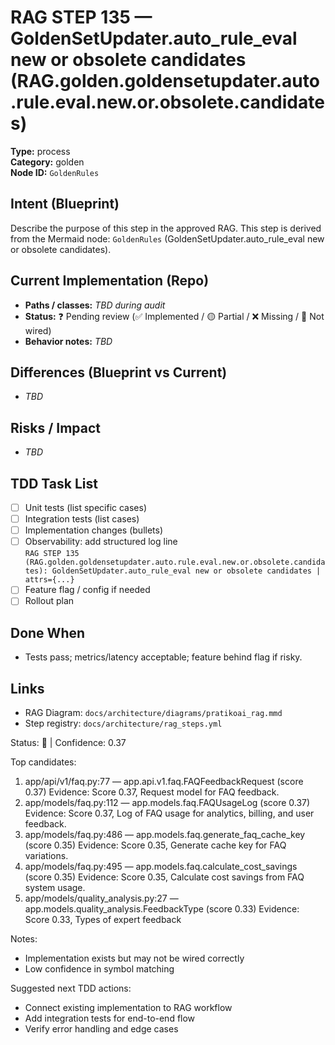 # RAG STEP 135 — GoldenSetUpdater.auto_rule_eval new or obsolete candidates (RAG.golden.goldensetupdater.auto.rule.eval.new.or.obsolete.candidates)

**Type:** process  
**Category:** golden  
**Node ID:** `GoldenRules`

## Intent (Blueprint)
Describe the purpose of this step in the approved RAG. This step is derived from the Mermaid node: `GoldenRules` (GoldenSetUpdater.auto_rule_eval new or obsolete candidates).

## Current Implementation (Repo)
- **Paths / classes:** _TBD during audit_
- **Status:** ❓ Pending review (✅ Implemented / 🟡 Partial / ❌ Missing / 🔌 Not wired)
- **Behavior notes:** _TBD_

## Differences (Blueprint vs Current)
- _TBD_

## Risks / Impact
- _TBD_

## TDD Task List
- [ ] Unit tests (list specific cases)
- [ ] Integration tests (list cases)
- [ ] Implementation changes (bullets)
- [ ] Observability: add structured log line  
  `RAG STEP 135 (RAG.golden.goldensetupdater.auto.rule.eval.new.or.obsolete.candidates): GoldenSetUpdater.auto_rule_eval new or obsolete candidates | attrs={...}`
- [ ] Feature flag / config if needed
- [ ] Rollout plan

## Done When
- Tests pass; metrics/latency acceptable; feature behind flag if risky.

## Links
- RAG Diagram: `docs/architecture/diagrams/pratikoai_rag.mmd`
- Step registry: `docs/architecture/rag_steps.yml`


<!-- AUTO-AUDIT:BEGIN -->
Status: 🔌  |  Confidence: 0.37

Top candidates:
1) app/api/v1/faq.py:77 — app.api.v1.faq.FAQFeedbackRequest (score 0.37)
   Evidence: Score 0.37, Request model for FAQ feedback.
2) app/models/faq.py:112 — app.models.faq.FAQUsageLog (score 0.37)
   Evidence: Score 0.37, Log of FAQ usage for analytics, billing, and user feedback.
3) app/models/faq.py:486 — app.models.faq.generate_faq_cache_key (score 0.35)
   Evidence: Score 0.35, Generate cache key for FAQ variations.
4) app/models/faq.py:495 — app.models.faq.calculate_cost_savings (score 0.35)
   Evidence: Score 0.35, Calculate cost savings from FAQ system usage.
5) app/models/quality_analysis.py:27 — app.models.quality_analysis.FeedbackType (score 0.33)
   Evidence: Score 0.33, Types of expert feedback

Notes:
- Implementation exists but may not be wired correctly
- Low confidence in symbol matching

Suggested next TDD actions:
- Connect existing implementation to RAG workflow
- Add integration tests for end-to-end flow
- Verify error handling and edge cases
<!-- AUTO-AUDIT:END -->